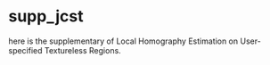 # supp_jcst
here is the supplementary of Local Homography Estimation on User-specified Textureless Regions.
